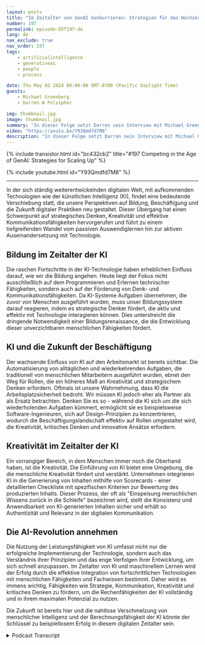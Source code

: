 ```yaml
---
layout: posts
title: "Im Zeitalter von GenAI konkurrieren: Strategien für das Hochskalieren"
number: 197
permalink: episode-EDT197-de
lang: de
nav_exclude: true
nav_order: 197
tags:
    - artificialintelligence
    - generativeai
    - people
    - process

date: Thu May 02 2024 00:00:00 GMT-0700 (Pacific Daylight Time)
guests:
    - Michael Greenberg
    - Darren W Pulsipher

img: thumbnail.jpg
image: thumbnail.jpg
summary: "In dieser Folge setzt Darren sein Interview mit Michael Greenberg über die Auswirkungen von Generative AI in verschiedenen Branchen fort, einschließlich Bildung, Informationsarbeitern, Gesundheitswesen und mehr."
video: "https://youtu.be/Y93Qmdfd7M8"
description: "In dieser Folge setzt Darren sein Interview mit Michael Greenberg über die Auswirkungen von Generative AI in verschiedenen Branchen fort, einschließlich Bildung, Informationsarbeitern, Gesundheitswesen und mehr."
---
```


<div>
{% include transistor.html id="bc432cb2" title="#197 Competing in the Age of GenAI: Strategies for Scaling Up" %}

{% include youtube.html id="Y93Qmdfd7M8" %}
</div>

---

In der sich ständig weiterentwickelnden digitalen Welt, mit aufkommenden Technologien wie der künstlichen Intelligenz (KI), findet eine bedeutende Verschiebung statt, die unsere Perspektiven auf Bildung, Beschäftigung und die Zukunft digitaler Praktiken neu gestaltet. Dieser Übergang hat einen Schwerpunkt auf strategisches Denken, Kreativität und effektive Kommunikationsfähigkeiten hervorgerufen und führt zu einem tiefgreifenden Wandel vom passiven Auswendiglernen hin zur aktiven Auseinandersetzung mit Technologie.

## Bildung im Zeitalter der KI

Die raschen Fortschritte in der KI-Technologie haben erheblichen Einfluss darauf, wie wir die Bildung angehen. Heute liegt der Fokus nicht ausschließlich auf dem Programmieren und Erlernen technischer Fähigkeiten, sondern auch auf der Förderung von Denk- und Kommunikationsfähigkeiten. Da KI-Systeme Aufgaben übernehmen, die zuvor von Menschen ausgeführt wurden, muss unser Bildungssystem darauf reagieren, indem es strategische Denker fördert, die aktiv und effektiv mit Technologie interagieren können. Dies unterstreicht die dringende Notwendigkeit einer Bildungsrenaissance, die die Entwicklung dieser unverzichtbaren menschlichen Fähigkeiten fördert.

## KI und die Zukunft der Beschäftigung

Der wachsende Einfluss von KI auf den Arbeitsmarkt ist bereits sichtbar. Die Automatisierung von alltäglichen und wiederkehrenden Aufgaben, die traditionell von menschlichen Mitarbeitern ausgeführt wurden, ebnet den Weg für Rollen, die ein höheres Maß an Kreativität und strategischem Denken erfordern. Oftmals ist unsere Wahrnehmung, dass KI die Arbeitsplatzsicherheit bedroht. Wir müssen KI jedoch eher als Partner als als Ersatz betrachten. Denken Sie es so - während die KI sich um die sich wiederholenden Aufgaben kümmert, ermöglicht sie es beispielsweise Software-Ingenieuren, sich auf Design-Prinzipien zu konzentrieren, wodurch die Beschäftigungslandschaft effektiv auf Rollen umgestaltet wird, die Kreativität, kritisches Denken und innovative Ansätze erfordern.

## Kreativität im Zeitalter der KI

Ein vorrangiger Bereich, in dem Menschen immer noch die Oberhand haben, ist die Kreativität. Die Einführung von KI bietet eine Umgebung, die die menschliche Kreativität fördert und verstärkt. Unternehmen integrieren KI in die Generierung von Inhalten mithilfe von Scorecards - einer detaillierten Checkliste mit spezifischen Kriterien zur Bewertung des produzierten Inhalts. Dieser Prozess, der oft als "Einspeisung menschlichen Wissens zurück in die Schleife" bezeichnet wird, stellt die Konsistenz und Anwendbarkeit von KI-generierten Inhalten sicher und erhält so Authentizität und Relevanz in der digitalen Kommunikation.

## Die AI-Revolution annehmen

Die Nutzung der Leistungsfähigkeit von KI umfasst nicht nur die erfolgreiche Implementierung der Technologie, sondern auch das Verständnis ihrer Prinzipien und das enge Verfolgen ihrer Entwicklung, um sich schnell anzupassen. Im Zeitalter von KI und maschinellem Lernen wird der Erfolg durch die effektive Integration von fortschrittlichen Technologien mit menschlichen Fähigkeiten und Fachwissen bestimmt. Daher wird es immens wichtig, Fähigkeiten wie Strategie, Kommunikation, Kreativität und kritisches Denken zu fördern, um die Rechenfähigkeiten der KI vollständig und in ihrem maximalen Potenzial zu nutzen.


Die Zukunft ist bereits hier und die nahtlose Verschmelzung von menschlicher Intelligenz und der Berechnungsfähigkeit der KI könnte der Schlüssel zu beispiellosem Erfolg in diesem digitalen Zeitalter sein.



<details>
<summary> Podcast Transcript </summary>

<p></p>

</details>
